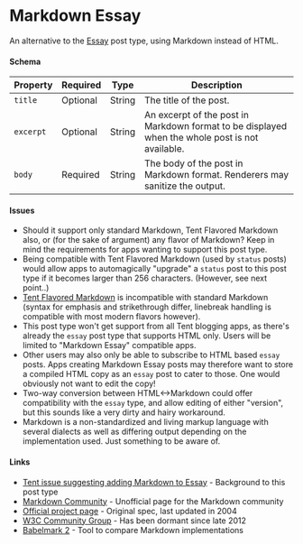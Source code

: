 # Markdown Essay

An alternative to the [Essay](https://tent.io/docs/post-types#essay) post type, using Markdown instead of HTML.


#### Schema

| Property | Required | Type | Description |
| -------- | -------- | ---- | ----------- |
| `title` | Optional | String | The title of the post. |
| `excerpt` | Optional | String | An excerpt of the post in Markdown format to be displayed when the whole post is not available. |
| `body` | Required | String | The body of the post in Markdown format. Renderers may sanitize the output. |

#### Issues

- Should it support only standard Markdown, Tent Flavored Markdown also, or (for the sake of argument) any flavor of Markdown? Keep in mind the requirements for apps wanting to support this post type.
- Being compatible with Tent Flavored Markdown (used by `status` posts) would allow apps to automagically "upgrade" a `status` post to this post type if it becomes larger than 256 characters. (However, see next point..)
- [Tent Flavored Markdown](https://tent.io/docs/post-types#markdown) is incompatible with standard Markdown (syntax for emphasis and strikethrough differ, linebreak handling is compatible with most modern flavors however).
- This post type won't get support from all Tent blogging apps, as there's already the `essay` post type that supports HTML only. Users will be limited to "Markdown Essay" compatible apps.
- Other users may also only be able to subscribe to HTML based `essay` posts. Apps creating Markdown Essay posts may therefore want to store a compiled HTML copy as an `essay` post to cater to those. One would obviously not want to edit the copy!
- Two-way conversion between HTML<->Markdown could offer compatibility with the `essay` type, and allow editing of either "version", but this sounds like a very dirty and hairy workaround.
- Markdown is a non-standardized and living markup language with several dialects as well as differing output depending on the implementation used. Just something to be aware of.

#### Links

- [Tent issue suggesting adding Markdown to Essay](https://github.com/tent/tent.io/issues/200) - Background to this post type
- [Markdown Community](http://markdown.github.io/) - Unofficial page for the Markdown community
- [Official project page](http://daringfireball.net/projects/markdown) - Original spec, last updated in 2004
- [W3C Community Group](http://www.w3.org/community/markdown/) - Has been dormant since late 2012
- [Babelmark 2](http://johnmacfarlane.net/babelmark2/) - Tool to compare Markdown implementations
